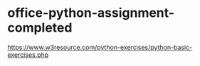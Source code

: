 # office-python-assignment-completed
https://www.w3resource.com/python-exercises/python-basic-exercises.php
